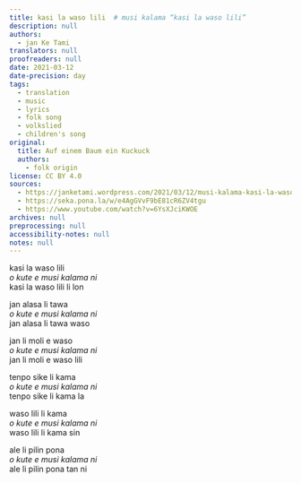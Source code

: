```yaml
---
title: kasi la waso lili  # musi kalama “kasi la waso lili”
description: null
authors:
  - jan Ke Tami
translators: null
proofreaders: null
date: 2021-03-12
date-precision: day
tags:
  - translation
  - music
  - lyrics
  - folk song
  - volkslied
  - children's song
original:
  title: Auf einem Baum ein Kuckuck
  authors:
    - folk origin
license: CC BY 4.0
sources:
  - https://janketami.wordpress.com/2021/03/12/musi-kalama-kasi-la-waso-lili/
  - https://seka.pona.la/w/e4AgGVvF9bE81cR6ZV4tgu
  - https://www.youtube.com/watch?v=6YsXJciKWOE
archives: null
preprocessing: null
accessibility-notes: null
notes: null
---
```


kasi la waso lili  \
*o kute e musi kalama ni*  \
kasi la waso lili li lon

jan alasa li tawa  \
*o kute e musi kalama ni*  \
jan alasa li tawa waso

jan li moli e waso  \
*o kute e musi kalama ni*  \
jan li moli e waso lili

tenpo sike li kama  \
*o kute e musi kalama ni*  \
tenpo sike li kama la

waso lili li kama  \
*o kute e musi kalama ni*  \
waso lili li kama sin

ale li pilin pona  \
*o kute e musi kalama ni*  \
ale li pilin pona tan ni
